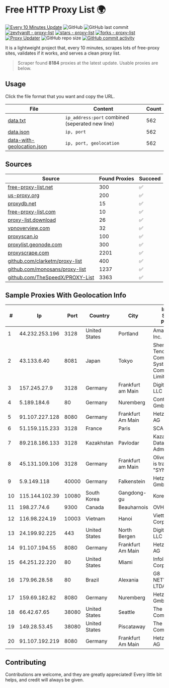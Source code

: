 
# Free HTTP Proxy List 🌍

[![Every 10 Minutes Update](https://github.com/mertguvencli/http-proxy-list/actions/workflows/main.yml/badge.svg?branch=main)](https://github.com/mertguvencli/http-proxy-list/actions/workflows/main.yml)
![GitHub](https://img.shields.io/github/license/mertguvencli/http-proxy-list)
![GitHub last commit](https://img.shields.io/github/last-commit/mertguvencli/http-proxy-list)
[![zevtyardt - proxy-list](https://img.shields.io/static/v1?label=zevtyardt&message=proxy-list&color=blue&logo=github)](https://github.com/zevtyardt/proxy-list "Go to GitHub repo")
[![stars - proxy-list](https://img.shields.io/github/stars/zevtyardt/proxy-list?style=social)](https://github.com/zevtyardt/proxy-list)
[![forks - proxy-list](https://img.shields.io/github/forks/zevtyardt/proxy-list?style=social)](https://github.com/zevtyardt/proxy-list)
[![Proxy Updater](https://github.com/zevtyardt/proxy-list/workflows/Proxy%20Updater/badge.svg)](https://github.com/zevtyardt/proxy-list/actions?query=workflow:"Proxy+Updater")
![GitHub repo size](https://img.shields.io/github/repo-size/zevtyardt/proxy-list)
[![GitHub commit activity](https://img.shields.io/github/commit-activity/m/zevtyardt/proxy-list?logo=commits)](https://github.com/zevtyardt/proxy-list/commits/main)

It is a lightweight project that, every 10 minutes, scrapes lots of free-proxy sites, validates if it works, and serves a clean proxy list.

> Scraper found **8184** proxies at the latest update. Usable proxies are below.

## Usage

Click the file format that you want and copy the URL.

|File|Content|Count|
|----|-------|-----|
|[data.txt](https://raw.githubusercontent.com/mertguvencli/http-proxy-list/main/proxy-list/data.txt)|`ip_address:port` combined (seperated new line)|562|
|[data.json](https://raw.githubusercontent.com/mertguvencli/http-proxy-list/main/proxy-list/data.json)|`ip, port`|562|
|[data-with-geolocation.json](https://raw.githubusercontent.com/mertguvencli/http-proxy-list/main/proxy-list/data-with-geolocation.json)|`ip, port, geolocation`|562|

## Sources

|Source|Found Proxies|Succeed|
|------|-------------|-------|
|[free-proxy-list.net](https://free-proxy-list.net)|300|✅|
|[us-proxy.org](https://www.us-proxy.org)|200|✅|
|[proxydb.net](http://proxydb.net)|15|✅|
|[free-proxy-list.com](https://free-proxy-list.com/?page=&port=&type%5B%5D=http&type%5B%5D=https&up_time=0&search=Search)|10|✅|
|[proxy-list.download](https://www.proxy-list.download/HTTP)|26|✅|
|[vpnoverview.com](https://vpnoverview.com/privacy/anonymous-browsing/free-proxy-servers)|32|✅|
|[proxyscan.io](https://www.proxyscan.io)|100|✅|
|[proxylist.geonode.com](https://proxylist.geonode.com/api/proxy-list?limit=300&page=1&sort_by=lastChecked&sort_type=desc&protocols=http,https)|300|✅|
|[proxyscrape.com](https://api.proxyscrape.com/v2/?request=displayproxies&protocol=http&timeout=10000&country=all&ssl=all&anonymity=all)|2201|✅|
|[github.com/clarketm/proxy-list](https://raw.githubusercontent.com/clarketm/proxy-list/master/proxy-list-raw.txt)|400|✅|
|[github.com/monosans/proxy-list](https://raw.githubusercontent.com/monosans/proxy-list/main/proxies/http.txt)|1237|✅|
|[github.com/TheSpeedX/PROXY-List](https://raw.githubusercontent.com/TheSpeedX/PROXY-List/master/http.txt)|3363|✅|


## Sample Proxies With Geolocation Info

|#|Ip|Port|Country|City|Internet Service Provider|
|-|--|----|-------|----|-------------------------|
|1|44.232.253.196|3128|United States|Portland|Amazon.com, Inc.|
|2|43.133.6.40|8081|Japan|Tokyo|Shenzhen Tencent Computer Systems Company Limited|
|3|157.245.27.9|3128|Germany|Frankfurt am Main|DigitalOcean, LLC|
|4|5.189.184.6|80|Germany|Nuremberg|Contabo GmbH|
|5|91.107.227.128|8080|Germany|Frankfurt Am Main|Hetzner Online AG|
|6|51.159.115.233|3128|France|Paris|SCALEWAY|
|7|89.218.186.133|3128|Kazakhstan|Pavlodar|Kazakhtelecom Data Network Administration|
|8|45.131.109.106|3128|Germany|Frankfurt am Main|Oliver Horscht is trading as "SYNLINQ"|
|9|5.9.149.118|40000|Germany|Falkenstein|Hetzner Online GmbH|
|10|115.144.102.39|10080|South Korea|Gangdong-gu|Korea Telecom|
|11|198.27.74.6|9300|Canada|Beauharnois|OVH SAS|
|12|116.98.224.19|10003|Vietnam|Hanoi|Viettel Corporation|
|13|24.199.92.225|443|United States|North Bergen|DigitalOcean, LLC|
|14|91.107.194.55|8080|Germany|Frankfurt Am Main|Hetzner Online AG|
|15|64.251.22.220|80|United States|Miami|Infolink Global Corporation|
|16|179.96.28.58|80|Brazil|Alexania|G8 NETWORKS LTDA|
|17|159.69.182.82|8080|Germany|Nuremberg|Hetzner Online GmbH|
|18|66.42.67.65|38080|United States|Seattle|The Constant Company|
|19|149.28.53.45|38080|United States|Piscataway|The Constant Company|
|20|91.107.192.219|8080|Germany|Frankfurt Am Main|Hetzner Online AG|



## Contributing

Contributions are welcome, and they are greatly appreciated! Every
little bit helps, and credit will always be given.

